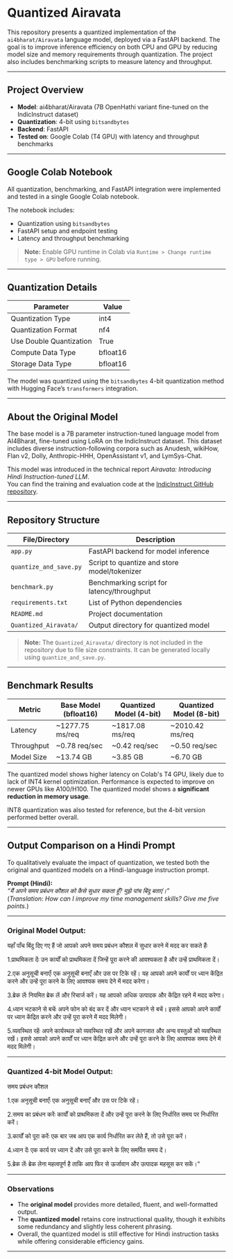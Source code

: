 # Quantized Airavata

This repository presents a quantized implementation of the `ai4bharat/Airavata` language model, deployed via a FastAPI backend. The goal is to improve inference efficiency on both CPU and GPU by reducing model size and memory requirements through quantization. The project also includes benchmarking scripts to measure latency and throughput.

---

## Project Overview

- **Model**: ai4bharat/Airavata (7B OpenHathi variant fine-tuned on the IndicInstruct dataset)  
- **Quantization**: 4-bit using `bitsandbytes`  
- **Backend**: FastAPI  
- **Tested on**: Google Colab (T4 GPU) with latency and throughput benchmarks

---
## Google Colab Notebook

All quantization, benchmarking, and FastAPI integration were implemented and tested in a single Google Colab notebook.


The notebook includes:
- Quantization using `bitsandbytes`
- FastAPI setup and endpoint testing
- Latency and throughput benchmarking


> **Note:** Enable GPU runtime in Colab via `Runtime > Change runtime type > GPU` before running.

---
## Quantization Details

| Parameter                | Value     |
|--------------------------|-----------|
| Quantization Type        | int4      |
| Quantization Format      | nf4       |
| Use Double Quantization  | True      |
| Compute Data Type        | bfloat16  |
| Storage Data Type        | bfloat16  |

The model was quantized using the `bitsandbytes` 4-bit quantization method with Hugging Face’s `transformers` integration.

---

## About the Original Model

The base model is a 7B parameter instruction-tuned language model from AI4Bharat, fine-tuned using LoRA on the IndicInstruct dataset. This dataset includes diverse instruction-following corpora such as Anudesh, wikiHow, Flan v2, Dolly, Anthropic-HHH, OpenAssistant v1, and LymSys-Chat.

This model was introduced in the technical report *Airavata: Introducing Hindi Instruction-tuned LLM*.  
You can find the training and evaluation code at the [IndicInstruct GitHub repository](https://github.com/AI4Bharat/IndicInstruct).

---

## Repository Structure

| File/Directory            | Description                                   |
|---------------------------|-----------------------------------------------|
| `app.py`                  | FastAPI backend for model inference           |
| `quantize_and_save.py`    | Script to quantize and store model/tokenizer  |
| `benchmark.py`            | Benchmarking script for latency/throughput    |
| `requirements.txt`        | List of Python dependencies                   |
| `README.md`               | Project documentation                         |
| `Quantized_Airavata/`     | Output directory for quantized model          |

> **Note:** The `Quantized_Airavata/` directory is not included in the repository due to file size constraints. It can be generated locally using `quantize_and_save.py`.

---

## Benchmark Results


| Metric       | Base Model (bfloat16) | Quantized Model (4-bit) | Quantized Model (8-bit) |
|--------------|-------------------|--------------------------|--------------------------|
| Latency      | ~1277.75 ms/req   | ~1817.08  ms/req          | ~2010.42 ms/req          |
| Throughput   | ~0.78 req/sec     | ~0.42 req/sec            | ~0.50 req/sec            |
| Model Size   | ~13.74 GB         | ~3.85 GB                 | ~6.70 GB                 |

The quantized model shows higher latency on Colab's T4 GPU, likely due to lack of INT4 kernel optimization. Performance is expected to improve on newer GPUs like A100/H100.
The quantized model shows a **significant reduction in memory usage**.

INT8 quantization was also tested for reference, but the 4-bit version performed better overall.

---

## Output Comparison on a Hindi Prompt

To qualitatively evaluate the impact of quantization, we tested both the original and quantized models on a Hindi-language instruction prompt.

**Prompt (Hindi):**  
*“मैं अपने समय प्रबंधन कौशल को कैसे सुधार सकता हूँ? मुझे पांच बिंदु बताएं।”*  
(*Translation: How can I improve my time management skills? Give me five points.*)

---

###  Original Model Output:


यहाँ पाँच बिंदु दिए गए हैं जो आपको अपने समय प्रबंधन कौशल में सुधार करने में मदद कर सकते हैंः

1.प्राथमिकता देंः उन कार्यों को प्राथमिकता दें जिन्हें पूरा करने की आवश्यकता है और उन्हें प्राथमिकता दें।

2.एक अनुसूची बनाएँः एक अनुसूची बनाएँ और उस पर टिके रहें। यह आपको अपने कार्यों पर ध्यान केंद्रित करने और उन्हें पूरा करने के लिए आवश्यक समय देने में मदद करेगा।

3.ब्रेक लेंः नियमित ब्रेक लें और रिचार्ज करें। यह आपको अधिक उत्पादक और केंद्रित रहने में मदद करेगा।

4.ध्यान भटकाने से बचेंः अपने फोन को बंद कर दें और ध्यान भटकाने से बचें। इससे आपको अपने कार्यों पर ध्यान केंद्रित करने और उन्हें पूरा करने में मदद मिलेगी।

5.व्यवस्थित रहेंः अपने कार्यस्थल को व्यवस्थित रखें और अपने कागजात और अन्य वस्तुओं को व्यवस्थित रखें। इससे आपको अपने कार्यों पर ध्यान केंद्रित करने और उन्हें पूरा करने के लिए आवश्यक समय देने में मदद मिलेगी।

---

###  Quantized 4-bit Model Output:
समय प्रबंधन कौशल

1.एक अनुसूची बनाएँः एक अनुसूची बनाएँ और उस पर टिके रहें।

2.समय का प्रबंधन करेंः कार्यों को प्राथमिकता दें और उन्हें पूरा करने के लिए निर्धारित समय पर निर्धारित करें।

3.कार्यों को पूरा करेंः एक बार जब आप एक कार्य निर्धारित कर लेते हैं, तो उसे पूरा करें।

4.ध्यान देंः एक कार्य पर ध्यान दें और उसे पूरा करने के लिए समर्पित समय दें।

5.ब्रेक लेंः ब्रेक लेना महत्वपूर्ण है ताकि आप फिर से ऊर्जावान और उत्पादक महसूस कर सकें।"

---


### Observations

- The **original model** provides more detailed, fluent, and well-formatted output.
- The **quantized model** retains core instructional quality, though it exhibits some redundancy and slightly less coherent phrasing.
- Overall, the quantized model is still effective for Hindi instruction tasks while offering considerable efficiency gains.

---



